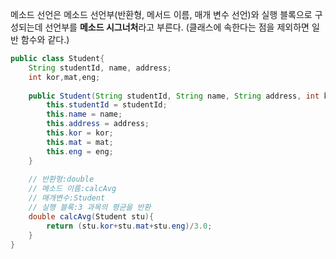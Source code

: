 메소드 선언은 메소드 선언부(반환형, 메서드 이름, 매개 변수 선언)와 실행 블록으로 구성되는데 선언부를 <b>메소드 시그너처</b>라고 부른다.
(클래스에 속한다는 점을 제외하면 일반 함수와 같다.)

```java
public class Student{
    String studentId, name, address;
    int kor,mat,eng;
 
    public Student(String studentId, String name, String address, int kor, int mat, int eng){
        this.studentId = studentId;
        this.name = name;
        this.address = address;
        this.kor = kor;
        this.mat = mat;
        this.eng = eng;
    }
 
    // 반환형:double
    // 메소드 이름:calcAvg
    // 매개변수:Student
    // 실행 블록:3 과목의 평균을 반환
    double calcAvg(Student stu){
        return (stu.kor+stu.mat+stu.eng)/3.0;
    }
}
```

